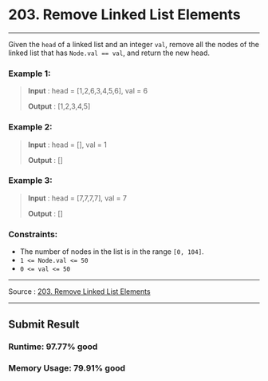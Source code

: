 # 203. Remove Linked List Elements

-- --
Given the `head` of a linked list and an integer `val`, remove all the nodes of the linked list that
has `Node.val == val`, and return the new head.

### Example 1:

> **Input** : head = [1,2,6,3,4,5,6], val = 6
>
> **Output** : [1,2,3,4,5]

### Example 2:

> **Input** : head = [], val = 1
>
> **Output** : []

### Example 3:

> **Input** : head = [7,7,7,7], val = 7
>
> **Output** : []

### Constraints:

* The number of nodes in the list is in the range `[0, 104]`.
* `1 <= Node.val <= 50`
* `0 <= val <= 50`

-- --
Source : [203. Remove Linked List Elements](https://leetcode.com/problems/remove-linked-list-elements/description/)

-- --

## Submit Result

### Runtime: 97.77% good

### Memory Usage: 79.91% good
